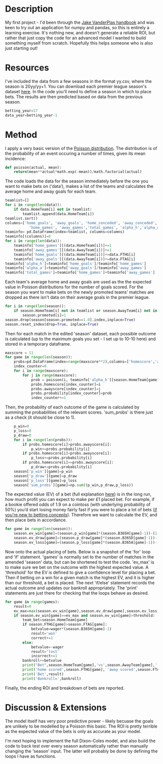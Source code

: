 # Description
My first project - I'd been through the [Jake VanderPlas handbook](https://jakevdp.github.io/PythonDataScienceHandbook/) and was keen to try out an application for numpy and pandas, so this is entirely a learning exercise. It's nothing new, and doesn't generate a reliable ROI, but rather that just copy the code for an advanced model I wanted to build something myself from scratch. Hopefully this helps someone who is also just starting out!

# Resources
I've included the data from a few seasons in the format yy.csv, where the season is 20yy/yy+1. You can download each premier league season's dataset [here](https://www.football-data.co.uk/englandm.php). In the code you’ll need to define a season in which to place bets. The results are then predicted based on data from the previous season.

```python
betting_year=17
data_year=betting_year-1
```

# Method
I apply a very basic version of the [Poisson distribution](https://en.wikipedia.org/wiki/Poisson_distribution). The distribution is of the probability of an event occuring a number of times, given its mean incidence:
```python
def poisson(actual, mean):
    return(mean**actual*math.exp(-mean))/math.factorial(actual)
```

The code loads the data for the season immediately before the one you want to make bets on ('data’), makes a list of the teams and calculates the average home and away goals for each team. 
```python
teamlist=[]
for i in range(len(data)):
    if data.HomeTeam[i] not in teamlist:
        teamlist.append(data.HomeTeam[i])
teamlist.sort()
columns=['home_goals', 'away_goals', 'home_conceded', 'away_conceded',
           'home_games', 'away_games','total_games', 'alpha_h','alpha_a']
teaminfo= pd.DataFrame(index=teamlist, columns=columns)
teaminfo[(columns)]=0
for i in range(len(data)):
    teaminfo['home_games'][(data.HomeTeam[i])]+=1
    teaminfo['away_games'][(data.AwayTeam[i])]+=1
    teaminfo['home_goals'][(data.HomeTeam[i])]+=data.FTHG[i]
    teaminfo['away_goals'][(data.AwayTeam[i])]+=data.FTAG[i]
teaminfo['alpha_h']=teaminfo['home_goals']/teaminfo['home_games']
teaminfo['alpha_a']=teaminfo['away_goals']/teaminfo['away_games']
teaminfo['total_games']=teaminfo['home_games']+teaminfo['away_games']
```

Each team's average home and away goals are used as the the expected value in Poisson distributions for the number of goals scored.  For the season you want to make bets on the newly promoted teams' matches are dropped as there isn't data on their average goals in the premier league.
```python
for i in range(len(season)):
    if season.HomeTeam[i] not in teamlist or season.AwayTeam[i] not in teamlist:
        season.promoted[i]=1
season.drop(season[season.promoted==1.0].index,inplace=True)
season.reset_index(drop=True, inplace=True)
```
Then for each match in the edited 'season' dataset, each possible outcome is calculated (up to the maximum goals you set - I set up to 10-10 here) and stored in a temporary dataframe.

```python
maxscore = 11
for game in range(len(season)):    
    probs=pd.DataFrame(index=range(maxscore**2),columns=['homescore','awayscore','probability'])
    index_counter=0
    for i in range(maxscore):
        for j in range(maxscore):
            prob = poisson(i, teaminfo['alpha_h'][season.HomeTeam[game]]) * poisson(j,teaminfo['alpha_a'][season.AwayTeam[game]])
            probs.homescore[index_counter]=i
            probs.awayscore[index_counter]=j               
            probs.probability[index_counter]=prob
            index_counter+=1
```

Then, the probability of each outcome of the game is calculated by summing the probabilities of the relevant scores. 'sum_probs' is there just as a check (it should be close to 1).

```python
    p_win=0
    p_loss=0
    p_draw=0
    for i in range(len(probs)):
        if probs.homescore[i]>probs.awayscore[i]:
            p_win+=probs.probability[i]
        if probs.homescore[i]<probs.awayscore[i]:
            p_loss+=probs.probability[i]
        if probs.homescore[i]==probs.awayscore[i]:
            p_draw+=probs.probability[i] 
    season['p_win'][game]=p_win
    season['p_draw'][game]=p_draw
    season['p_loss'][game]=p_loss
    season['sum_probs'][game]=np.sum((p_win,p_draw,p_loss))
```

The expected value (EV) of a bet (full explanation [here](https://help.smarkets.com/hc/en-gb/articles/214554985-How-to-calculate-expected-value-in-betting)) is in the long run, how much profit you can expect to make per £1 placed bet. For example, if a bookie offered odds of 1.9 on a cointoss (with underlying probability of 50%) you’d start losing money fairly fast if you were to place a lot of bets ([if you're new to betting concepts](https://mybettingsites.co.uk/learn/betting-odds-explained/)). Therefore we want to calculate the EV, and then place bets in accordance.
```python
for game in range(len(season)):
    season.ev_win[game]=(season.p_win[game]*(season.B365H[game]-1))-(1-season.p_win[game])
    season.ev_draw[game]=(season.p_draw[game]*(season.B365D[game]-1))-(1-season.p_draw[game])
    season.ev_loss[game]=(season.p_loss[game]*(season.B365A[game]-1))-(1-season.p_loss[game])
```

Now onto the actual placing of bets. Below is a snapshot of the 'for' loop and 'if' statement. 'games' is normally set to the number of matches in the amended 'season' data, but can be shortened to test the code. 'ev_max' is to make sure we bet on the outcome with the highest expected value. A 'threshold' for the EV is defined to give a confidence level for placing a bet. Then if betting on a win for a given match is the highest EV, and it is higher than our threshold, a bet is placed. The next 'if/else' statement records the actual outcome and updates our bankroll appropriately. The 'print' statements are just there for checking that the loops behave as desired.

```python
for game in range(games):
    result=0
    ev_max=max(season.ev_win[game],season.ev_draw[game],season.ev_loss[game]) 
    if season.ev_win[game]==ev_max and season.ev_win[game]>threshold:
        team_bet=season.HomeTeam[game]
        if season.FTHG[game]>season.FTAG[game]:
            betvalue=wager*(season.B365H[game]-1)
            result='won'
            correct+=1
        else:
            betvalue=-wager
            result='lost'
            incorrect+=1
        bankroll+=betvalue
        print("Bet",season.HomeTeam[game],'vs',season.AwayTeam[game],':backed',team_bet)
        print('home scored',season.FTHG[game], 'away scored',season.FTAG[game])
        print('Bet',result)
        print('Bankroll=',bankroll)
```

Finally, the ending ROI and breakdown of bets are reported. 

# Discussion & Extensions
The model itself has very poor predictive power - likely becuase the goals are unlikely to be modelled by a Poisson this basic. The ROI is pretty terrible as the expected value of the bets is only as accurate as your model. 

I'm next hoping to implement the full Dixon-Coles model, and also build the code to back test over every season automatically rather than manually changing the 'season' input. The latter will probably be done by defining the loops I have as functions.
